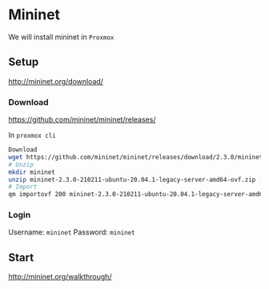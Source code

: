 # Mininet

We will install mininet in `Proxmox`

## Setup

http://mininet.org/download/

### Download

https://github.com/mininet/mininet/releases/

In `proxmox cli`

```bash
Download
wget https://github.com/mininet/mininet/releases/download/2.3.0/mininet-2.3.0-210211-ubuntu-20.04.1-legacy-server-amd64-ovf.zip
# Unzip
mkdir mininet
unzip mininet-2.3.0-210211-ubuntu-20.04.1-legacy-server-amd64-ovf.zip -d mininet/
# Import
qm importovf 200 mininet-2.3.0-210211-ubuntu-20.04.1-legacy-server-amd64.ovf local-lvm
```

### Login

Username: `mininet`
Password: `mininet`

## Start

http://mininet.org/walkthrough/
